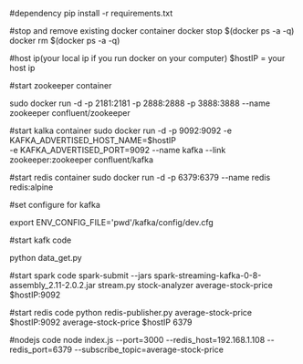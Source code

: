 
#dependency
pip install -r requirements.txt

#stop and remove existing docker container
docker stop $(docker ps -a -q)
docker rm $(docker ps -a -q)

#host ip(your local ip if you run docker on your computer)
$hostIP = your host ip

#start zookeeper container

sudo docker run -d -p 2181:2181 -p 2888:2888 -p 3888:3888 --name zookeeper confluent/zookeeper

#start kalka container 
sudo docker run -d -p 9092:9092 -e KAFKA_ADVERTISED_HOST_NAME=$hostIP \
-e KAFKA_ADVERTISED_PORT=9092 --name kafka --link zookeeper:zookeeper confluent/kafka


#start redis container
 sudo docker run -d -p 6379:6379 --name redis redis:alpine


#set configure for kafka

export ENV_CONFIG_FILE='pwd'/kafka/config/dev.cfg

#start kafk code

python data_get.py


#start spark code
spark-submit --jars spark-streaming-kafka-0-8-assembly_2.11-2.0.2.jar stream.py stock-analyzer average-stock-price $hostIP:9092


#start redis code 
python redis-publisher.py average-stock-price $hostIP:9092 average-stock-price $hostIP 6379


#nodejs code
node index.js --port=3000 --redis_host=192.168.1.108 --redis_port=6379 --subscribe_topic=average-stock-price



